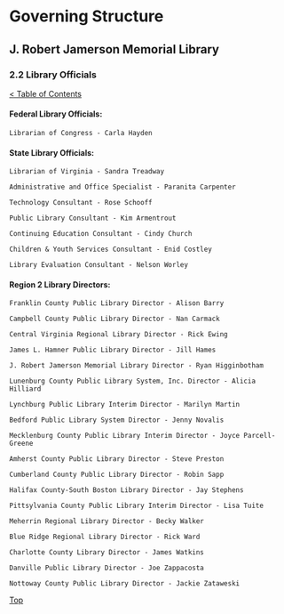 <head>
	<link rel="stylesheet" type="text/css" href="../main.css">
</head>

[0]: ../README.md
[2.2]: library-officials.md

# Governing Structure
## J. Robert Jamerson Memorial Library
### 2.2 Library Officials
[< Table of Contents][0]

#### Federal Library Officials:

	Librarian of Congress - Carla Hayden

#### State Library Officials:

	Librarian of Virginia - Sandra Treadway

	Administrative and Office Specialist - Paranita Carpenter

	Technology Consultant - Rose Schooff

	Public Library Consultant - Kim Armentrout

	Continuing Education Consultant - Cindy Church

	Children & Youth Services Consultant - Enid Costley

	Library Evaluation Consultant - Nelson Worley

#### Region 2 Library Directors:

	Franklin County Public Library Director - Alison Barry

	Campbell County Public Library Director - Nan Carmack

	Central Virginia Regional Library Director - Rick Ewing

	James L. Hamner Public Library Director - Jill Hames

	J. Robert Jamerson Memorial Library Director - Ryan Higginbotham

	Lunenburg County Public Library System, Inc. Director - Alicia Hilliard

	Lynchburg Public Library Interim Director - Marilyn Martin

	Bedford Public Library System Director - Jenny Novalis

	Mecklenburg County Public Library Interim Director - Joyce Parcell-Greene

	Amherst County Public Library Director - Steve Preston

	Cumberland County Public Library Director - Robin Sapp

	Halifax County-South Boston Library Director - Jay Stephens

	Pittsylvania County Public Library Interim Director - Lisa Tuite

	Meherrin Regional Library Director - Becky Walker

	Blue Ridge Regional Library Director - Rick Ward

	Charlotte County Library Director - James Watkins

	Danville Public Library Director - Joe Zappacosta

	Nottoway County Public Library Director - Jackie Zataweski

[Top][2.2]